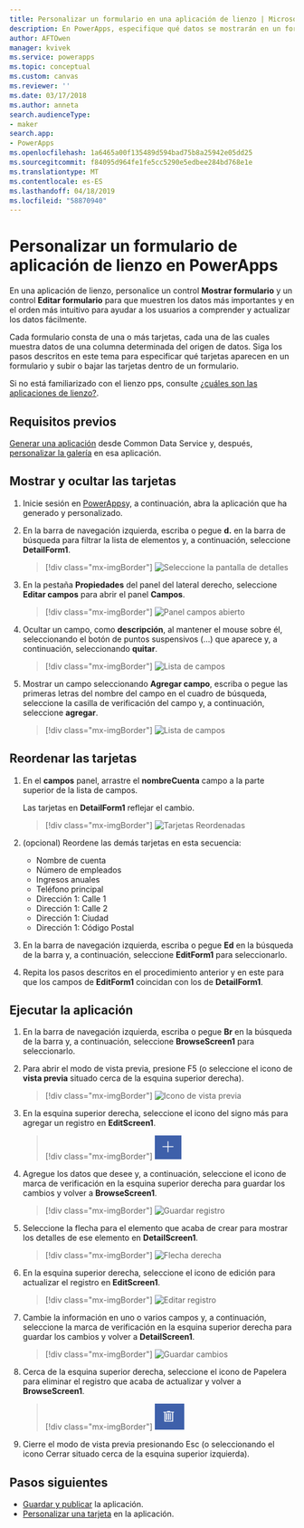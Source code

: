 ```yaml
---
title: Personalizar un formulario en una aplicación de lienzo | Microsoft Docs
description: En PowerApps, especifique qué datos se mostrarán en un formulario de aplicación de lienzo, en qué orden y en qué controles.
author: AFTOwen
manager: kvivek
ms.service: powerapps
ms.topic: conceptual
ms.custom: canvas
ms.reviewer: ''
ms.date: 03/17/2018
ms.author: anneta
search.audienceType:
- maker
search.app:
- PowerApps
ms.openlocfilehash: 1a6465a00f135489d594bad75b8a25942e05dd25
ms.sourcegitcommit: f84095d964fe1fe5cc5290e5edbee284bd768e1e
ms.translationtype: MT
ms.contentlocale: es-ES
ms.lasthandoff: 04/18/2019
ms.locfileid: "58870940"
---
```

# <a name="customize-a-canvas-app-form-in-powerapps"></a>Personalizar un formulario de aplicación de lienzo en PowerApps

En una aplicación de lienzo, personalice un control **Mostrar formulario** y un control **Editar formulario** para que muestren los datos más importantes y en el orden más intuitivo para ayudar a los usuarios a comprender y actualizar los datos fácilmente.

Cada formulario consta de una o más tarjetas, cada una de las cuales muestra datos de una columna determinada del origen de datos. Siga los pasos descritos en este tema para especificar qué tarjetas aparecen en un formulario y subir o bajar las tarjetas dentro de un formulario.

Si no está familiarizado con el lienzo pps, consulte [¿cuáles son las aplicaciones de lienzo?](getting-started.md).

## <a name="prerequisites"></a>Requisitos previos

[Generar una aplicación](data-platform-create-app.md) desde Common Data Service y, después, [personalizar la galería](customize-layout-sharepoint.md) en esa aplicación.

## <a name="show-and-hide-cards"></a>Mostrar y ocultar las tarjetas

1. Inicie sesión en [PowerApps](http://web.powerapps.com?utm_source=padocs&utm_medium=linkinadoc&utm_campaign=referralsfromdoc)y, a continuación, abra la aplicación que ha generado y personalizado.

1. En la barra de navegación izquierda, escriba o pegue **d.** en la barra de búsqueda para filtrar la lista de elementos y, a continuación, seleccione **DetailForm1**.

    > [!div class="mx-imgBorder"]
    > ![Seleccione la pantalla de detalles](./media/customize-forms-sharepoint/select-detailform.png)

1. En la pestaña **Propiedades** del panel del lateral derecho, seleccione **Editar campos** para abrir el panel **Campos**.

    > [!div class="mx-imgBorder"]
    > ![Panel campos abierto](./media/customize-forms-sharepoint/edit-fields.png)

1. Ocultar un campo, como **descripción**, al mantener el mouse sobre él, seleccionando el botón de puntos suspensivos (...) que aparece y, a continuación, seleccionando **quitar**.

    > [!div class="mx-imgBorder"]
    > ![Lista de campos](./media/customize-forms-sharepoint/hide-fields.png)

1. Mostrar un campo seleccionando **Agregar campo**, escriba o pegue las primeras letras del nombre del campo en el cuadro de búsqueda, seleccione la casilla de verificación del campo y, a continuación, seleccione **agregar**.

    > [!div class="mx-imgBorder"]
    > ![Lista de campos](./media/customize-forms-sharepoint/show-field.png)

## <a name="reorder-the-cards"></a>Reordenar las tarjetas

1. En el **campos** panel, arrastre el **nombreCuenta** campo a la parte superior de la lista de campos.

    Las tarjetas en **DetailForm1** reflejar el cambio.

    > [!div class="mx-imgBorder"]
    > ![Tarjetas Reordenadas](./media/customize-forms-sharepoint/reordered-card.png)

1. (opcional) Reordene las demás tarjetas en esta secuencia:

    - Nombre de cuenta
    - Número de empleados
    - Ingresos anuales
    - Teléfono principal
    - Dirección 1: Calle 1
    - Dirección 1: Calle 2
    - Dirección 1: Ciudad
    - Dirección 1: Código Postal

1. En la barra de navegación izquierda, escriba o pegue **Ed** en la búsqueda de la barra y, a continuación, seleccione **EditForm1** para seleccionarlo.

1. Repita los pasos descritos en el procedimiento anterior y en este para que los campos de **EditForm1** coincidan con los de **DetailForm1**.

## <a name="run-the-app"></a>Ejecutar la aplicación

1. En la barra de navegación izquierda, escriba o pegue **Br** en la búsqueda de la barra y, a continuación, seleccione **BrowseScreen1** para seleccionarlo.

1. Para abrir el modo de vista previa, presione F5 (o seleccione el icono de **vista previa** situado cerca de la esquina superior derecha).

    > [!div class="mx-imgBorder"]
    > ![Icono de vista previa](./media/customize-forms-sharepoint/open-preview.png)

1. En la esquina superior derecha, seleccione el icono del signo más para agregar un registro en **EditScreen1**.

    > [!div class="mx-imgBorder"]
    > ![Agregar registro](./media/customize-forms-sharepoint/add-record.png)

1. Agregue los datos que desee y, a continuación, seleccione el icono de marca de verificación en la esquina superior derecha para guardar los cambios y volver a **BrowseScreen1**.

    > [!div class="mx-imgBorder"]
    > ![Guardar registro](./media/customize-forms-sharepoint/save-record.png)

1. Seleccione la flecha para el elemento que acaba de crear para mostrar los detalles de ese elemento en **DetailScreen1**.

    > [!div class="mx-imgBorder"]
    > ![Flecha derecha](./media/customize-forms-sharepoint/right-arrow.png)

1. En la esquina superior derecha, seleccione el icono de edición para actualizar el registro en **EditScreen1**.

    > [!div class="mx-imgBorder"]
    > ![Editar registro](./media/customize-forms-sharepoint/edit-record.png)

1. Cambie la información en uno o varios campos y, a continuación, seleccione la marca de verificación en la esquina superior derecha para guardar los cambios y volver a **DetailScreen1**.

    > [!div class="mx-imgBorder"]
    > ![Guardar cambios](./media/customize-forms-sharepoint/save-record.png)

1. Cerca de la esquina superior derecha, seleccione el icono de Papelera para eliminar el registro que acaba de actualizar y volver a **BrowseScreen1**.

    > [!div class="mx-imgBorder"]
    > ![Eliminar registro](./media/customize-forms-sharepoint/delete-record.png)

1. Cierre el modo de vista previa presionando Esc (o seleccionando el icono Cerrar situado cerca de la esquina superior izquierda).

## <a name="next-steps"></a>Pasos siguientes

- [Guardar y publicar](save-publish-app.md) la aplicación.
- [Personalizar una tarjeta](customize-card.md) en la aplicación.